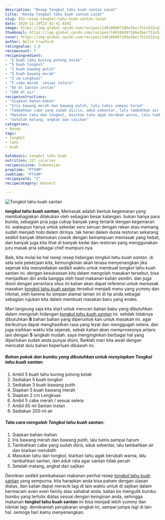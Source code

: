 ```yaml
---
description: "Resep Tongkol tahu kuah santan Lezat"
title: "Resep Tongkol tahu kuah santan Lezat"
slug: 931-resep-tongkol-tahu-kuah-santan-lezat
date: 2020-11-29T23:42:41.816Z
image: https://img-global.cpcdn.com/recipes/146160d97186e3be/751x532cq70/tongkol-tahu-kuah-santan-foto-resep-utama.jpg
thumbnail: https://img-global.cpcdn.com/recipes/146160d97186e3be/751x532cq70/tongkol-tahu-kuah-santan-foto-resep-utama.jpg
cover: https://img-global.cpcdn.com/recipes/146160d97186e3be/751x532cq70/tongkol-tahu-kuah-santan-foto-resep-utama.jpg
author: Nelle Crawford
ratingvalue: 3.6
reviewcount: 7
recipeingredient:
- "5 buah tahu kuning potong kotak"
- "5 buah tongkol"
- "3 buah bawang putih"
- "5 buah bawang merah"
- "2 cm Lengkuas"
- "5 cabe merah  sesuai selera"
- "65 ml Santan instan"
- "200 ml air"
recipeinstructions:
- "Siapkan bahan-bahan"
- "Iris bawang merah dan bawang putih, lalu tumis sampai harum"
- "Tambahkan cabe yang sudah diiris, aduk sebentar, lalu tambahkan air dan biarkan mendidih"
- "Masukan tahu dan tongkol, biarkan tahu agak berubah warna, lalu tambahkan santan, dan aduk rata agar santan tidak pecah"
- "Setelah matang, angkat dan sajikan"
categories:
- Resep
tags:
- tongkol
- tahu
- kuah

katakunci: tongkol tahu kuah 
nutrition: 217 calories
recipecuisine: Indonesian
preptime: "PT39M"
cooktime: "PT34M"
recipeyield: "2"
recipecategory: Dessert

---
```



![Tongkol tahu kuah santan](https://img-global.cpcdn.com/recipes/146160d97186e3be/751x532cq70/tongkol-tahu-kuah-santan-foto-resep-utama.jpg)

<b><i>tongkol tahu kuah santan</i></b>, Memasak adalah bentuk kegemaran yang membahagiakan dilakukan oleh sebagian besar kalangan. bukan hanya para bunda, sebagian pria juga cukup banyak yang tertarik dengan kegemaran ini. walaupun hanya untuk sekedar seru seruan dengan rekan atau memang sudah menjadi hobi dalam dirinya. tak heran dalam dunia restoran sekarang sedikit banyak ditemukan cowok dengan kemampuan memasak yang hebat, dan banyak juga kita lihat di banyak kedai dan restoran yang menggunakan juru masak pria sebagai chef mumpuni nya.



Baik, kita mulai ke hal resep resep hidangan <i>tongkol tahu kuah santan</i>. di sela sela pekerjaan kita, kemungkinan akan terasa menyenangkan jika sejenak kita menyediakan sedikit waktu untuk membuat tongkol tahu kuah santan ini. dengan kesuksesan kita dalam mengolah masakan tersebut, bisa menjadikan diri anda bangga oleh hasil makanan kalian sendiri. dan juga disini dengan perantara situs ini kalian akan dapat referensi untuk memasak masakan <u>tongkol tahu kuah santan</u> tersebut menjadi menu yang yummy dan nikmat, oleh karena itu simpan alamat laman ini di hp anda sebagai sebagian rujukan kita dalam membuat masakan baru yang endes.


Mari langsung saja kita start untuk mencari bahan baku yang dibutuhkan dalam mengolah hidangan <u><i>tongkol tahu kuah santan</i></u> ini. setidak tidaknya dibutuhkan <b>8</b> bahan bahan yang diperuntuk kan untuk masakan ini. agar berikutnya dapat menghasilkan rasa yang lezat dan menggugah selera. dan juga sisihkan waktu kita sejenak, sebab kalian akan memprosesnya antara lain dengan <b>5</b> langkah mudah. saya menginginkan berbagai hal yang diperlukan sudah anda punyai disini, Baiklah mari kita awali dengan mencatat dulu bahan keperluan dibawah ini.

<!--inarticleads1-->

##### Bahan pokok dan bumbu yang dibutuhkan untuk menyiapkan Tongkol tahu kuah santan:

1. Ambil 5 buah tahu kuning potong kotak
1. Sediakan 5 buah tongkol
1. Sediakan 3 buah bawang putih
1. Siapkan 5 buah bawang merah
1. Siapkan 2 cm Lengkuas
1. Ambil 5 cabe merah / sesuai selera
1. Ambil 65 ml Santan instan
1. Sediakan 200 ml air




<!--inarticleads2-->

##### Tata cara mengolah Tongkol tahu kuah santan:

1. Siapkan bahan-bahan
1. Iris bawang merah dan bawang putih, lalu tumis sampai harum
1. Tambahkan cabe yang sudah diiris, aduk sebentar, lalu tambahkan air dan biarkan mendidih
1. Masukan tahu dan tongkol, biarkan tahu agak berubah warna, lalu tambahkan santan, dan aduk rata agar santan tidak pecah
1. Setelah matang, angkat dan sajikan




Demikian sedikit pembahasan makanan perihal resep <u>tongkol tahu kuah santan</u> yang sempurna. kita harapkan anda bisa paham dengan ulasan diatas, dan kalian dapat meracik lagi di lain waktu untuk di sajikan dalam bermacam even even family atau sahabat anda. kalian bs mengulik bumbu bumbu yang tertulis diatas sesuai dengan keinginan anda, sehingga makanan <b>tongkol tahu kuah santan</b> ini bisa menjadi lebih yummy dan nikmat lagi. demikianlah penjabaran singkat ini, sampai jumpa lagi di lain hal. semoga hari kamu menyenangkan.
